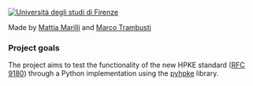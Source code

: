 [![Università degli studi di Firenze](https://i.imgur.com/1NmBfH0.png)](https://ingegneria.unifi.it)

Made by [Mattia Marilli](https://github.com/mattiamarilli) and [Marco Trambusti](https://github.com/MarcoTrambusti)

### Project goals
The project aims to test the functionality of the new HPKE standard ([RFC 9180](https://datatracker.ietf.org/doc/rfc9180/)) through a Python implementation using the [pyhpke](https://github.com/dajiaji/pyhpke.git) library.
